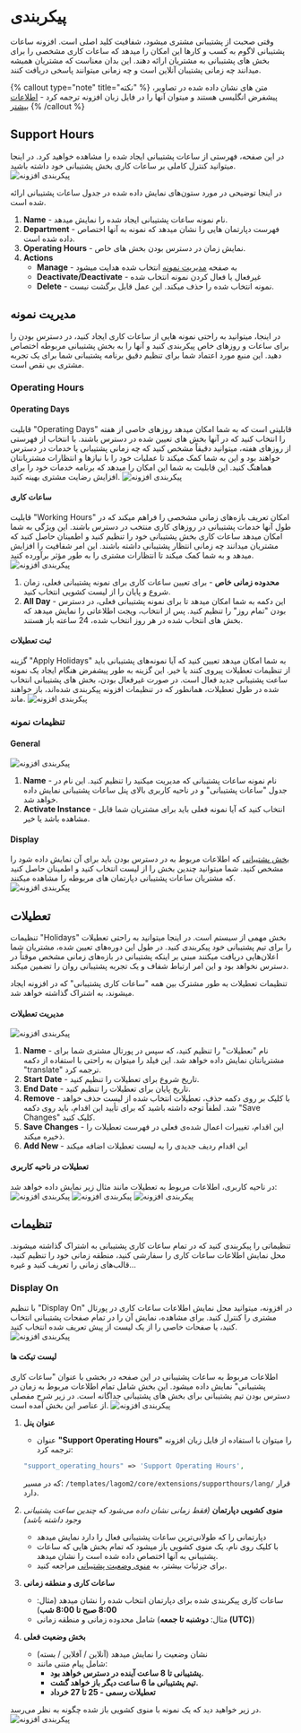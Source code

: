 # پیکربندی

وقتی صحبت از پشتیبانی مشتری میشود، شفافیت کلید اصلی است. افزونه ساعات پشتیبانی لاگوم به کسب‌ و کارها این امکان را میدهد که ساعات کاری مشخصی را برای بخش‌ های پشتیبانی به مشتریان ارائه دهند. این بدان معناست که مشتریان همیشه میدانند چه زمانی پشتیبان آنلاین است و چه زمانی میتوانند پاسخی دریافت کنند.

{% callout type="note" title="نکته" %}
متن های نشان داده شده در تصاویر، پیشفرض انگلیسی هستند و میتوان آنها را در فایل زبان افزونه ترجمه کرد - [اطلاعات بیشتر](#)
{% /callout %}

## Support Hours

در این صفحه، فهرستی از ساعات پشتیبانی ایجاد شده را مشاهده خواهید کرد. در اینجا میتوانید کنترل کاملی بر ساعات کاری بخش پشتیبانی خود داشته باشید.
![پیکربندی افزونه](/support/support_hours-list-1.png)

در اینجا توضیحی در مورد ستون‌های نمایش داده شده در جدول ساعات پشتیبانی ارائه شده است.

1. **Name** - نام نمونه ساعات پشتیبانی ایجاد شده را نمایش میدهد.
2. **Department** - فهرست دپارتمان‌ هایی را نشان میدهد که نمونه به آنها اختصاص داده شده است.
3. **Operating Hours** - نمایش زمان در دسترس بودن بخش‌ های خاص.
4. **Actions**
   - **Manage** - به صفحه [مدیریت نمونه](#mdyryt-nmwnh) انتخاب شده هدایت میشود
   - **Deactivate/Deactivate** - غیرفعال یا فعال کردن نمونه انتخاب شده
   - **Delete** - نمونه انتخاب شده را حذف میکند. این عمل قابل برگشت نیست.

## مدیریت نمونه

در اینجا، میتوانید به راحتی نمونه‌ هایی از ساعات کاری ایجاد کنید، در دسترس بودن را برای ساعات و روزهای خاص پیکربندی کنید و آنها را به بخش پشتیبانی مربوطه اختصاص دهید. این منبع مورد اعتماد شما برای تنظیم دقیق برنامه پشتیبانی شما برای یک تجربه مشتری بی نقص است.

### Operating Hours

#### Operating Days

قابلیت "Operating Days" قابلیتی است که به شما امکان میدهد روزهای خاصی از هفته را انتخاب کنید که در آنها بخش‌ های تعیین‌ شده در دسترس باشند. با انتخاب از فهرستی از روزهای هفته، میتوانید دقیقاً مشخص کنید که چه زمانی پشتیبانی یا خدمات در دسترس خواهند بود و این به شما کمک میکند تا عملیات خود را با نیازها و انتظارات مشتریانتان هماهنگ کنید. این قابلیت به شما این امکان را میدهد که برنامه خدمات خود را برای افزایش رضایت مشتری بهینه کنید.
![پیکربندی افزونه](/support/support_hours-instance-operating_days-1.png)

#### ساعات کاری

قابلیت "Working Hours" امکان تعریف بازه‌های زمانی مشخصی را فراهم میکند که در طول آنها خدمات پشتیبانی در روزهای کاری منتخب در دسترس باشند. این ویژگی به شما امکان میدهد ساعات کاری بخش پشتیبانی خود را تنظیم کنید و اطمینان حاصل کنید که مشتریان میدانند چه زمانی انتظار پشتیبانی داشته باشند. این امر شفافیت را افزایش میدهد و به شما کمک میکند تا انتظارات مشتری را به طور مؤثر برآورده کنید.
![پیکربندی افزونه](/support/support_hours-instance-working_hours-1.png)

1. **محدوده زمانی خاص** - برای تعیین ساعات کاری برای نمونه پشتیبانی فعلی، زمان شروع و پایان را از لیست کشویی انتخاب کنید.
2. **All Day** - این دکمه به شما امکان میدهد تا برای نمونه پشتیبانی فعلی، در دسترس بودن "تمام روز" را تنظیم کنید. پس از انتخاب، ویجت اطلاعاتی را نمایش میدهد که بخش‌ های انتخاب‌ شده در هر روز انتخاب‌ شده، 24 ساعته باز هستند.

#### ثبت تعطیلات

گزینه "Apply Holidays" به شما امکان میدهد تعیین کنید که آیا نمونه‌های پشتیبانی باید از تنظیمات تعطیلات پیروی کنند یا خیر. این گزینه به طور پیشفرض هنگام ایجاد یک نمونه ساعت پشتیبانی جدید فعال است. در صورت غیرفعال بودن، بخش‌ های پشتیبانی انتخاب شده در طول تعطیلات، همانطور که در تنظیمات افزونه پیکربندی شده‌اند، باز خواهند ماند.
![پیکربندی افزونه](/support/support_hours-instance-apply_holidays-1.png)

### تنظیمات نمونه

#### General

![پیکربندی افزونه](/support/support_hours-instance-general_settings-1.png)

1. **Name** - نام نمونه ساعات پشتیبانی که مدیریت میکنید را تنظیم کنید. این نام در جدول "ساعات پشتیبانی" و در ناحیه کاربری بالای پنل ساعات پشتیبانی نمایش داده خواهد شد.
2. **Activate Instance** - انتخاب کنید که آیا نمونه فعلی باید برای مشتریان شما قابل مشاهده باشد یا خیر.

#### Display

[بخش پشتیبانی](https://docs.whmcs.com/Support_Departments) که اطلاعات مربوط به در دسترس بودن باید برای آن نمایش داده شود را مشخص کنید. شما میتوانید چندین بخش را از لیست انتخاب کنید و اطمینان حاصل کنید که مشتریان ساعات پشتیبانی دپارتمان های مربوطه را مشاهده میکنند.
![پیکربندی افزونه](/support/support_hours-instance-display_settings-1.png)

## تعطیلات

تنظیمات "Holidays" بخش مهمی از سیستم است. در اینجا میتوانید به راحتی تعطیلات را برای تیم پشتیبانی خود پیکربندی کنید. در طول این دوره‌های تعیین‌ شده، مشتریان شما اعلان‌هایی دریافت میکنند مبنی بر اینکه پشتیبانی در بازه‌های زمانی مشخص موقتاً در دسترس نخواهد بود و این امر ارتباط شفاف و یک تجربه پشتیبانی روان را تضمین میکند.

تنظیمات تعطیلات به طور مشترک بین همه "ساعات کاری پشتیبانی" که در افزونه ایجاد میشوند، به اشتراک گذاشته خواهد شد.

#### مدیریت تعطیلات

![پیکربندی افزونه](/support/support_hours-holidays-1.png)

1. **Name** - نام "تعطیلات" را تنظیم کنید، که سپس در پورتال مشتری شما برای مشتریانتان نمایش داده خواهد شد. این فیلد را میتوان به راحتی با استفاده از دکمه "translate" ترجمه کرد.
2. **Start Date** - تاریخ شروع برای تعطیلات را تنظیم کنید.
3. **End Date** - تاریخ پایان برای تعطیلات را تنظیم کنید.
4. **Remove** - با کلیک بر روی دکمه حذف، تعطیلات انتخاب شده از لیست حذف خواهد شد. لطفاً توجه داشته باشید که برای تأیید این اقدام، باید روی دکمه "Save Changes" کلیک کنید.
5. **Save Changes** - این اقدام، تغییرات اعمال‌ شده‌ی فعلی در فهرست تعطیلات را ذخیره میکند.
6. **Add New** - این اقدام ردیف جدیدی را به لیست تعطیلات اضافه میکند

#### تعطیلات در ناحیه کاربری

در ناحیه کاربری، اطلاعات مربوط به تعطیلات مانند مثال زیر نمایش داده خواهد شد:
![پیکربندی افزونه](/support/support_hours-holidays-holidays_in_client_panel-1.png)
![پیکربندی افزونه](/support/support_hours-holidays-holidays_in_client_panel-2.png)
![پیکربندی افزونه](/support/support_hours-holidays-holidays_in_client_panel-3.png)

## تنظیمات

تنظیماتی را پیکربندی کنید که در تمام ساعات کاری پشتیبانی به اشتراک گذاشته میشوند. محل نمایش اطلاعات ساعات کاری را سفارشی کنید، منطقه زمانی خود را تنظیم کنید، قالب‌های زمانی را تعریف کنید و غیره...

### Display On

با تنظیم "Display On" در افزونه، میتوانید محل نمایش اطلاعات ساعات کاری در پورتال مشتری را کنترل کنید. برای مشاهده، نمایش آن را در تمام صفحات پشتیبانی انتخاب کنید، یا صفحات خاصی را از یک لیست از پیش تعریف شده انتخاب کنید.
![پیکربندی افزونه](/support/support_hours-settings-display_on-1.png)

#### لیست تیکت ها

اطلاعات مربوط به ساعات پشتیبانی در این صفحه در بخشی با عنوان "ساعات کاری پشتیبانی" نمایش داده میشود. این بخش شامل تمام اطلاعات مربوط به زمان در دسترس بودن تیم پشتیبانی برای بخش‌ های پشتیبانی جداگانه است. در زیر شرح مفصلی از عناصر این بخش آمده است.
![پیکربندی افزونه](/support/support_hours-settings-display_on-support_ticket_list-1.png)

1. **عنوان پنل**

   - عنوان **"Support Operating Hours"** را میتوان با استفاده از فایل زبان افزونه ترجمه کرد:

   ```php
   "support_operating_hours" => 'Support Operating Hours',
   ```

   که در مسیر: `/templates/lagom2/core/extensions/supporthours/lang/` قرار دارد.

2. **منوی کشویی دپارتمان** _(فقط زمانی نشان داده می‌شود که چندین ساعت پشتیبانی وجود داشته باشد)_

   - دپارتمانی را که طولانی‌ترین ساعات پشتیبانی فعال را دارد نمایش میدهد
   - با کلیک روی نام، یک منوی کشویی باز میشود که تمام بخش‌ هایی که ساعات پشتیبانی به آنها اختصاص داده شده است را نشان میدهد.
   - برای جزئیات بیشتر، به [منوی وضعیت پشتیبانی](#) مراجعه کنید.

3. **ساعات کاری و منطقه زمانی**

   - ساعات کاری پیکربندی شده برای دپارتمان انتخاب شده را نشان میدهد (مثال: **8:00 صبح تا 8:00 شب**)
   - شامل محدوده زمانی و منطقه زمانی (مثال: **دوشنبه تا جمعه (UTC)**)

4. **بخش وضعیت فعلی**

   - نشان وضعیت را نمایش میدهد (آنلاین / آفلاین / بسته)
   - شامل پیام متنی مانند:
     - **پشتیبانی تا 8 ساعت آینده در دسترس خواهد بود.**
     - **تیم پشتیبانی ما 6 ساعت دیگر باز خواهد گشت.**
     - **تعطیلات رسمی - 25 تا 27 خرداد**

در زیر خواهید دید که یک نمونه با منوی کشویی باز شده چگونه به نظر می‌رسد.
![پیکربندی افزونه](/support/support_hours-settings-display_on-support_ticket_list-3.png)
